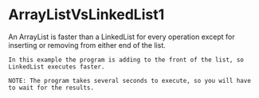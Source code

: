 # ArrayListVsLinkedList1

An ArrayList is faster than a LinkedList for every operation except for inserting or removing from either end of the list.

	In this example the program is adding to the front of the list, so LinkedList executes faster.

	NOTE: The program takes several seconds to execute, so you will have to wait for the results.
